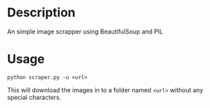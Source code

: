 # Description
An simple image scrapper using BeautifulSoup and PIL

# Usage
```
python scraper.py -u <url>
```

This will download the images in to a folder named ```<url>``` without any special characters.
